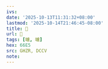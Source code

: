 ```yaml
---
ivs:
date: '2025-10-13T11:31:32+08:00'
lastmod: '2025-10-14T21:46:45-08:00'
title: 󰩵
url: 󰩵
tags: [曥, 曥]
hex: 66E5
src: GHZR, DCCV
note:
---
```

